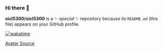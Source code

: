 <div >

### Hi there 👋

**sicl5300/sicl5300** is a ✨ _special_ ✨ repository because its `README.md` (this file) appears on your GitHub profile.

[![wakatime](https://wakatime.com/badge/user/c5e4444e-f3d5-49e3-8604-6f50163323d1.svg)](https://wakatime.com/@c5e4444e-f3d5-49e3-8604-6f50163323d1)

[Avatar Source](https://www.pixiv.net/artworks/92898989)

</div>

<!-- signed by sin100xx -->
